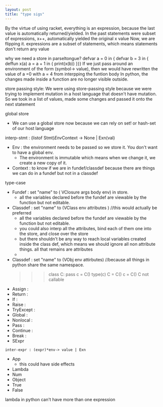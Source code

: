 ```yaml
---
layout: post
title: "type sigs"
---
```


By the virtue of using racket, everything is an expression, because the last value is automatically returned/yielded.
In the past statements were subset of expressions, x++, automatically yielded the original x value
Now, we are flipping it. expressions are a subset of statements, which means statements don't return any value

why we need a store in parseltongue?
defvar a = 0 in {
defvar b = 3 in {
deffun x(a)
	a = a + 1
in {
print(x(b)) 
}}}
If we just pass around an environment of the form (symbol-> value), then we would have rewritten
the value of a =0 with a = 4 from interpping the funtion body
In python, the changes made inside a function are no longer visible outside.

store passing style: We were using store-passing style because we were trying to implement 
mutation in a host language that doesn't have mutation. So we took in a list of values, made some changes
and passed it onto the next statement

global store
* We can use a global store now because we can rely on set! or hash-set of our host language

interp\-stmt : (listof Stmt)*Env*Context -> None | Exn(val)
* Env : the environment needs to be passed so we store it. You don't want to have a global env. 
	* The environment is immutable which means when we change it, we create a new copy of it.
* Context : to know if we are in fundef/classdef because there are things we can do in a fundef but not in a classdef

type-case
* Fundef : set "name" to ( VClosure args body env) in store.
	* all the variables declared before the fundef are viewable by the function but not editable.
* Classdef : set "name" to (VClass env attributes )   //this would actually be preferred
	* all the variables declared before the fundef are viewable by the function but not editable.
	* you could also interp all the attributes, bind each of them one into the store, and close over the store
	* but there shouldn't be any way to reach local variables created inside the class def, which means we should ignore all non attribute things. all that remains are attributes
	* 
* Classdef : set "name" to (VObj env attirbutes) //because all things in python share the same namespace.
    >>> class C: pass
    >>> c = C()
    >>> type(c)
    >>> C = C()
    >>> c = C()
    C not callable
* Assign :
* Return : 
* If : 
* Raise : 
* TryExcept : 
* Global : 
* Nonlocal : 
* Pass :
* Continue : 
* Break : 
* SExpr

`inter-expr : (expr)*env-> value | Exn`
* App
	* this could have side effects
* Lambda
* Num
* Object
* True
* False

lambda in python can't have more than one expression
